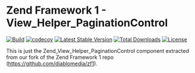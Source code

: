 # Zend Framework 1 - View_Helper_PaginationControl

[![Build](https://github.com/diablomedia/zf1-view-helper-pagination/workflows/Build/badge.svg?event=push)](https://github.com/diablomedia/zf1-view-helper-pagination/actions?query=workflow%3ABuild+event%3Apush)
[![codecov](https://codecov.io/gh/diablomedia/zf1-view-helper-pagination/branch/master/graph/badge.svg)](https://codecov.io/gh/diablomedia/zf1-view-helper-pagination)
[![Latest Stable Version](https://poser.pugx.org/diablomedia/zendframework1-view-helper-paginationcontrol/v/stable)](https://packagist.org/packages/diablomedia/zendframework1-view-helper-paginationcontrol)
[![Total Downloads](https://poser.pugx.org/diablomedia/zendframework1-view-helper-paginationcontrol/downloads)](https://packagist.org/packages/diablomedia/zendframework1-view-helper-paginationcontrol)
[![License](https://poser.pugx.org/diablomedia/zendframework1-view-helper-paginationcontrol/license)](https://packagist.org/packages/diablomedia/zendframework1-view-helper-paginationcontrol)

This is just the Zend_View_Helper_PaginationControl component extracted from our fork of the Zend Framework 1 repo (https://github.com/diablomedia/zf1).
